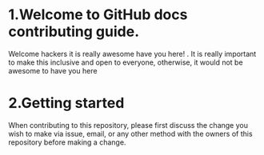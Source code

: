 # 1.Welcome to GitHub docs contributing guide.
Welcome hackers it is really awesome have you here!  . It is really important to make this inclusive and open to everyone, otherwise, it would not be awesome to have you here

# 2.Getting started
When contributing to this repository, please first discuss the change you wish to make via issue, email, or any other method with the owners of this repository before making a change.